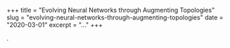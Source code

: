 +++
title = "Evolving Neural Networks through Augmenting Topologies"
slug = "evolving-neural-networks-through-augmenting-topologies"
date = "2020-03-01"
excerpt = "..."
+++

.